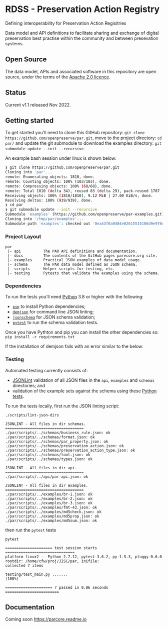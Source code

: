 # RDSS - Preservation Action Registry

Defining interoperability for Preservation Action Regisitries

Data model and API definitions to facilitate sharing and exchange of digital preservation best practise within the community and between presevation systems.

## Open Source

The data model, APIs and associated software in this repository are open source, under the terms of the [Apache 2.0 licence](LICENCE).

## Status

Current v1.1 released Nov 2022.

## Getting started

To get started you'll need to clone this GitHub repository:
`git clone https://github.com/openpreserve/par.git`, move to the project
directory: `cd par/` and update the git submodule to download the examples
directory: `git submodule update --init --recursive`.

An example bash session under linux is shown below:

```bash
❯ git clone https://github.com/openpreserve/par.git
Cloning into 'par'...
remote: Enumerating objects: 1810, done.
remote: Counting objects: 100% (103/103), done.
remote: Compressing objects: 100% (68/68), done.
remote: Total 1810 (delta 34), reused 83 (delta 29), pack-reused 1707
Receiving objects: 100% (1810/1810), 9.12 MiB | 27.00 KiB/s, done.
Resolving deltas: 100% (939/939), done.
❯ cd par
❯ git submodule update --init --recursive
Submodule 'examples' (https://github.com/openpreserve/par-examples.git) registered for path 'examples'
Cloning into '/tmp/par/examples'...
Submodule path 'examples': checked out '0ea43f0a0484e02615515186d9e976d5f0ddf8ca'
```

### Project Layout

```shell
par
 |- api          The PAR API definitions and documentation.
 |- docs         The contents of the GitHub pages parecore.org site.
 |- examples     Practical JSON examples of data model usage.
 |- schema       The PAR data model defined as JSON schema.
 |- scripts      Helper scripts for testing, etc.
 |- testing      Pytests that validate the examples using the schema.
```

### Dependencies

To run the tests you'll need [Python](https://www.python.org/) 3.8 or higher with the following:

- [`pip`](https://pypi.org/project/pip/) to install Python dependencies;
- [`demjson`](https://pypi.org/project/demjson/) for command line JSON linting;
- [`jsonschema`](https://pypi.org/project/jsonschema/) for JSON schema validation;
- [`pytest`](https://pypi.org/project/pytest/) to run the schema validation tests.

Once you have Pythton and pip you can install the other dependencies so: `pip install -r requirements.txt`

If the installation of demjson fails with an error similar to the below:

### Testing

Automated testing currently consists of:

- [JSONLint](https://jsonlint.com/) validation of all JSON files in the `api`, `examples` and `schemas` directories; and
- validation of the example sets against the schema using these [Python tests](testing/test_main.py).

To run the tests locally, first run the JSON linting script:

```shell
./scripts/lint-json-dirs

JSONLINT - All files in dir schemas.
===================================
./par/scripts/../schemas/business_rule.json: ok
./par/scripts/../schemas/format.json: ok
./par/scripts/../schemas/par_property.json: ok
./par/scripts/../schemas/preservation_action.json: ok
./par/scripts/../schemas/preservation_action_type.json: ok
./par/scripts/../schemas/tool.json: ok
./par/scripts/../schemas/types.json: ok

JSONLINT - All files in dir api.
===================================
./par/scripts/../api/par-api.json: ok

JSONLINT - All files in dir examples.
===================================
./par/scripts/../examples/br-1.json: ok
./par/scripts/../examples/br-2.json: ok
./par/scripts/../examples/br-3.json: ok
./par/scripts/../examples/fmt-43.json: ok
./par/scripts/../examples/md5check.json: ok
./par/scripts/../examples/md5prop.json: ok
./par/scripts/../examples/md5sum.json: ok

```

then run the `pytest` tests

```shell
pytest

===================== test session starts ===============================
platform linux2 -- Python 2.7.12, pytest-3.6.2, py-1.5.3, pluggy-0.6.0
rootdir: /home/cfw/proj/JISC/par, inifile:
collected 7 items

testing/test_main.py .......                                                                                                                                                           [100%]

===================== 7 passed in 0.06 seconds ========================
```

## Documentation

Coming soon <https://parcore.readme.io>
